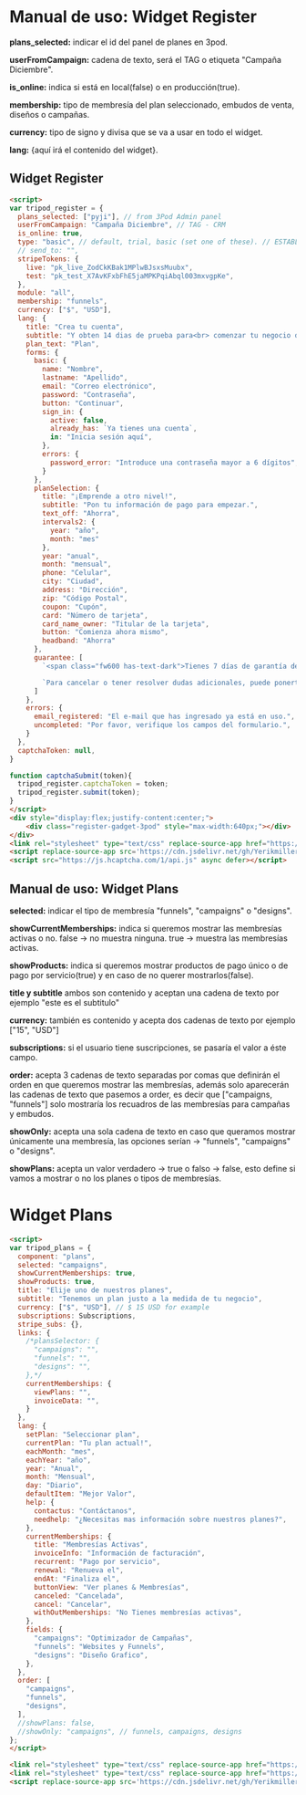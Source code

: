 # Manual de uso: Widget Register

<b>plans_selected:</b> indicar el id del panel de planes en 3pod.

<b>userFromCampaign:</b> cadena de texto, será el TAG o etiqueta "Campaña Diciembre".

<b>is_online:</b> indica si está en local(false) o en producción(true).

<b>membership:</b> tipo de membresía del plan seleccionado, embudos de venta, diseños o campañas.

<b>currency:</b> tipo de signo y divisa que se va a usar en todo el widget.

<b>lang:</b> {aquí irá el contenido del widget}.

## Widget Register
``` html
<script>
var tripod_register = {
  plans_selected: ["pyji"], // from 3Pod Admin panel
  userFromCampaign: "Campaña Diciembre", // TAG - CRM
  is_online: true,
  type: "basic", // default, trial, basic (set one of these). // ESTABLECER basic PARA REGISTRO NORMAL
  // send_to: "",
  stripeTokens: {
    live: "pk_live_ZodCkKBak1MPlwBJsxsMuubx",
    test: "pk_test_X7AvKFxbFhE5jaMPKPqiAbql003mxvgpKe",
  },
  module: "all",
  membership: "funnels",
  currency: ["$", "USD"],
  lang: {
    title: "Crea tu cuenta",
    subtitle: "Y obten 14 dias de prueba para<br> comenzar tu negocio digital",
    plan_text: "Plan",
    forms: {
      basic: {
        name: "Nombre",
        lastname: "Apellido",
        email: "Correo electrónico",
        password: "Contraseña",
        button: "Continuar",
        sign_in: {
          active: false,
          already_has: `Ya tienes una cuenta`,
          in: "Inicia sesión aquí",
        },
        errors: {
          password_error: "Introduce una contraseña mayor a 6 dígitos",          
        }
      },
      planSelection: {
        title: "¡Emprende a otro nivel!",
        subtitle: "Pon tu información de pago para empezar.",
        text_off: "Ahorra",
        intervals2: {
          year: "año",
          month: "mes"
        },
        year: "anual",
        month: "mensual",
        phone: "Celular",
        city: "Ciudad",
        address: "Dirección",
        zip: "Código Postal",
        coupon: "Cupón",
        card: "Número de tarjeta",
        card_name_owner: "Titular de la tarjeta",
        button: "Comienza ahora mismo",
        headband: "Ahorra"
      }, 
      guarantee: [
        `<span class="fw600 has-text-dark">Tienes 7 días de garantía de devolución de tu dinero</span>.`,

        `Para cancelar o tener resolver dudas adicionales, puede ponerte en contacto con nuestro equipo de <span class="fw600 has-text-dark">Soporte</span>. También acepto los <a target="_blank" href="https://mi3pod.com/terminosycondiciones" class="fw600 has-text-dark is-underlined">Términos de servicio</a>, la <a target="_blank" href="https://mi3pod.com/terminosycondiciones" class="fw600 has-text-dark is-underlined">Política de privacidad</a> y el <a target="_blank" href="https://mi3pod.com/terminosycondiciones" class="fw600 has-text-dark is-underlined">Acuerdo de afiliación</a>.`
      ]     
    },
    errors: {
      email_registered: "El e-mail que has ingresado ya está en uso.",
      uncompleted: "Por favor, verifique los campos del formulario.",
    }
  },
  captchaToken: null,
}

function captchaSubmit(token){
  tripod_register.captchaToken = token;
  tripod_register.submit(token);
}
</script>
<div style="display:flex;justify-content:center;">
	<div class="register-gadget-3pod" style="max-width:640px;"></div>
</div>
<link rel="stylesheet" type="text/css" replace-source-app href="https://cdn.jsdelivr.net/gh/Yerikmiller/yerikmiller.github.io@2.2.0/projects/3Pod/Plans/Widgets/Register.css">
<script replace-source-app src='https://cdn.jsdelivr.net/gh/Yerikmiller/yerikmiller.github.io@2.2.0/projects/3Pod/Plans/Widgets/Register.js'></script>
<script src="https://js.hcaptcha.com/1/api.js" async defer></script>
```


## Manual de uso: Widget Plans

<b>selected:</b> indicar el tipo de membresía "funnels", "campaigns" o "designs".

<b>showCurrentMemberships:</b> indica si queremos mostrar las membresías activas o no.
		false -> no muestra ninguna.
		true -> muestra las membresías activas.

<b>showProducts:</b> indica si queremos mostrar productos de pago único o 
	de pago por servicio(true) y en caso de no querer mostrarlos(false).

<b>title y subtitle</b> ambos son contenido y aceptan una cadena de texto por ejemplo "este es el subtitulo"

<b>currency:</b> también es contenido y acepta dos cadenas de texto por ejemplo ["15", "USD"]

<b>subscriptions:</b> si el usuario tiene suscripciones, se pasaría el valor a éste campo.

<b>order:</b> acepta 3 cadenas de texto separadas por comas que definirán el orden en que queremos mostrar
	las membresías, además solo aparecerán las cadenas de texto que pasemos a order, es decir que
	["campaigns, "funnels"] solo mostraría los recuadros de las membresías para campañas y embudos.

<b>showOnly:</b> acepta una sola cadena de texto en caso que queramos mostrar únicamente una membresía,
	las opciones serían -> "funnels", "campaigns" o "designs".

<b>showPlans:</b> acepta un valor verdadero -> true o falso -> false, esto define si vamos a mostrar o no los planes o tipos de membresías.


# Widget Plans
``` html
<script>
var tripod_plans = {
  component: "plans",
  selected: "campaigns",
  showCurrentMemberships: true,
  showProducts: true,
  title: "Elije uno de nuestros planes",
  subtitle: "Tenemos un plan justo a la medida de tu negocio",
  currency: ["$", "USD"], // $ 15 USD for example
  subscriptions: Subscriptions,
  stripe_subs: {},
  links: {
    /*plansSelector: {
      "campaigns": "",
      "funnels": "",
      "designs": "",
    },*/
    currentMemberships: {
      viewPlans: "",
      invoiceData: "",
    }
  },
  lang: {
    setPlan: "Seleccionar plan",
    currentPlan: "Tu plan actual!",
    eachMonth: "mes",
    eachYear: "año",
    year: "Anual",
    month: "Mensual",
    day: "Diario",
    defaultItem: "Mejor Valor",
    help: {
      contactus: "Contáctanos",
      needhelp: "¿Necesitas mas información sobre nuestros planes?",
    },
    currentMemberships: {
      title: "Membresías Activas",
      invoiceInfo: "Información de facturación",
      recurrent: "Pago por servicio",
      renewal: "Renueva el",
      endAt: "Finaliza el",
      buttonView: "Ver planes & Membresías",
      canceled: "Cancelada",
      cancel: "Cancelar",
      withOutMemberships: "No Tienes membresías activas",
    },
    fields: {
      "campaigns": "Optimizador de Campañas",
      "funnels": "Websites y Funnels",
      "designs": "Diseño Grafico",
    },
  },
  order: [
    "campaigns",
    "funnels",
    "designs",
  ],
  //showPlans: false,
  //showOnly: "campaigns", // funnels, campaigns, designs
};
</script>

<link rel="stylesheet" type="text/css" replace-source-app href="https://cdn.jsdelivr.net/gh/Yerikmiller/yerikmiller.github.io@2.0.10/projects/3Pod/Plans/Widgets/Plans.css">
<link rel="stylesheet" type="text/css" replace-source-app href="https://cdn.jsdelivr.net/gh/Yerikmiller/yerikmiller.github.io@2.0.10/projects/3Pod/Plans/style.css">
<script replace-source-app src='https://cdn.jsdelivr.net/gh/Yerikmiller/yerikmiller.github.io@2.0.10/projects/3Pod/Plans/Widgets/Plans.js'></script>
```
